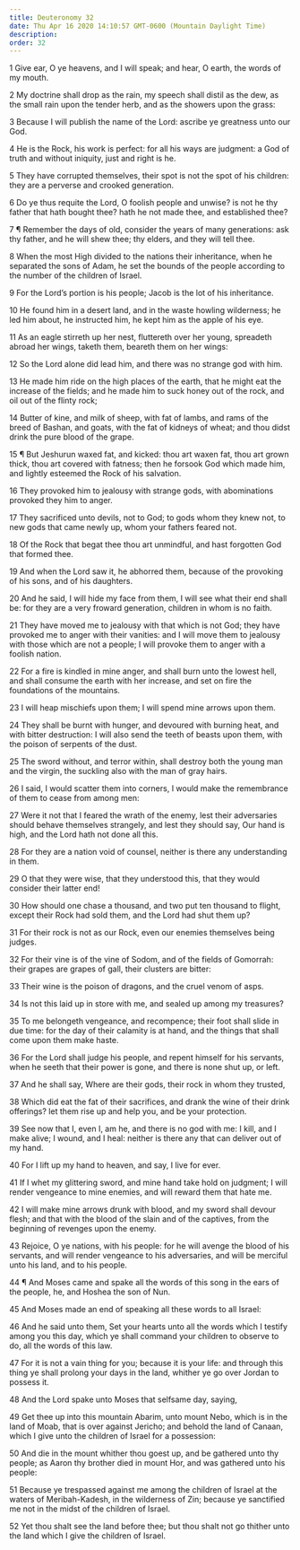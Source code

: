 ```yaml
---
title: Deuteronomy 32
date: Thu Apr 16 2020 14:10:57 GMT-0600 (Mountain Daylight Time)
description: 
order: 32
---
```


<p>
  1 Give ear, O ye heavens, and I will speak; and hear, O earth, the words of my
  mouth.
</p>
<p>
  2 My doctrine shall drop as the rain, my speech shall distil as the dew, as
  the small rain upon the tender herb, and as the showers upon the grass:
</p>
<p>
  3 Because I will publish the name of the Lord: ascribe ye greatness unto our
  God.
</p>
<p>
  4 He is the Rock, his work is perfect: for all his ways are judgment: a God of
  truth and without iniquity, just and right is he.
</p>
<p>
  5 They have corrupted themselves, their spot is not the spot of his children:
  they are a perverse and crooked generation.
</p>
<p>
  6 Do ye thus requite the Lord, O foolish people and unwise? is not he thy
  father that hath bought thee? hath he not made thee, and established thee?
</p>
<p>
  7 &#xB6; Remember the days of old, consider the years of many generations: ask
  thy father, and he will shew thee; thy elders, and they will tell thee.
</p>
<p>
  8 When the most High divided to the nations their inheritance, when he
  separated the sons of Adam, he set the bounds of the people according to the
  number of the children of Israel.
</p>
<p>
  9 For the Lord&#x2019;s portion is his people; Jacob is the lot of his
  inheritance.
</p>
<span></span>
<p>
  10 He found him in a desert land, and in the waste howling wilderness; he led
  him about, he instructed him, he kept him as the apple of his eye.
</p>
<p>
  11 As an eagle stirreth up her nest, fluttereth over her young, spreadeth
  abroad her wings, taketh them, beareth them on her wings:
</p>
<p>12 So the Lord alone did lead him, and there was no strange god with him.</p>
<p>
  13 He made him ride on the high places of the earth, that he might eat the
  increase of the fields; and he made him to suck honey out of the rock, and oil
  out of the flinty rock;
</p>
<p>
  14 Butter of kine, and milk of sheep, with fat of lambs, and rams of the breed
  of Bashan, and goats, with the fat of kidneys of wheat; and thou didst drink
  the pure blood of the grape.
</p>
<p>
  15 &#xB6; But Jeshurun waxed fat, and kicked: thou art waxen fat, thou art
  grown thick, thou art covered with fatness; then he forsook God which made
  him, and lightly esteemed the Rock of his salvation.
</p>
<p>
  16 They provoked him to jealousy with strange gods, with abominations provoked
  they him to anger.
</p>
<p>
  17 They sacrificed unto devils, not to God; to gods whom they knew not, to new
  gods that came newly up, whom your fathers feared not.
</p>
<p>
  18 Of the Rock that begat thee thou art unmindful, and hast forgotten God that
  formed thee.
</p>
<p>
  19 And when the Lord saw it, he abhorred them, because of the provoking of his
  sons, and of his daughters.
</p>
<p>
  20 And he said, I will hide my face from them, I will see what their end shall
  be: for they are a very froward generation, children in whom is no faith.
</p>
<p>
  21 They have moved me to jealousy with that which is not God; they have
  provoked me to anger with their vanities: and I will move them to jealousy
  with those which are not a people; I will provoke them to anger with a foolish
  nation.
</p>
<p>
  22 For a fire is kindled in mine anger, and shall burn unto the lowest hell,
  and shall consume the earth with her increase, and set on fire the foundations
  of the mountains.
</p>
<p>23 I will heap mischiefs upon them; I will spend mine arrows upon them.</p>
<p>
  24 They shall be burnt with hunger, and devoured with burning heat, and with
  bitter destruction: I will also send the teeth of beasts upon them, with the
  poison of serpents of the dust.
</p>
<p>
  25 The sword without, and terror within, shall destroy both the young man and
  the virgin, the suckling also with the man of gray hairs.
</p>
<p>
  26 I said, I would scatter them into corners, I would make the remembrance of
  them to cease from among men:
</p>
<p>
  27 Were it not that I feared the wrath of the enemy, lest their adversaries
  should behave themselves strangely, and lest they should say, Our hand is
  high, and the Lord hath not done all this.
</p>
<p>
  28 For they are a nation void of counsel, neither is there any understanding
  in them.
</p>
<p>
  29 O that they were wise, that they understood this, that they would consider
  their latter end!
</p>
<p>
  30 How should one chase a thousand, and two put ten thousand to flight, except
  their Rock had sold them, and the Lord had shut them up?
</p>
<p>
  31 For their rock is not as our Rock, even our enemies themselves being
  judges.
</p>
<p>
  32 For their vine is of the vine of Sodom, and of the fields of Gomorrah:
  their grapes are grapes of gall, their clusters are bitter:
</p>
<p>33 Their wine is the poison of dragons, and the cruel venom of asps.</p>
<p>
  34 Is not this laid up in store with me, and sealed up among my treasures?
</p>
<p>
  35 To me belongeth vengeance, and recompence; their foot shall slide in due
  time: for the day of their calamity is at hand, and the things that shall come
  upon them make haste.
</p>
<p>
  36 For the Lord shall judge his people, and repent himself for his servants,
  when he seeth that their power is gone, and there is none shut up, or left.
</p>
<p>
  37 And he shall say, Where are their gods, their rock in whom they trusted,
</p>
<p>
  38 Which did eat the fat of their sacrifices, and drank the wine of their
  drink offerings? let them rise up and help you, and be your protection.
</p>
<p>
  39 See now that I, even I, am he, and there is no god with me: I kill, and I
  make alive; I wound, and I heal: neither is there any that can deliver out of
  my hand.
</p>
<p>40 For I lift up my hand to heaven, and say, I live for ever.</p>
<p>
  41 If I whet my glittering sword, and mine hand take hold on judgment; I will
  render vengeance to mine enemies, and will reward them that hate me.
</p>
<p>
  42 I will make mine arrows drunk with blood, and my sword shall devour flesh;
  and that with the blood of the slain and of the captives, from the beginning
  of revenges upon the enemy.
</p>
<p>
  43 Rejoice, O ye nations, with his people: for he will avenge the blood of his
  servants, and will render vengeance to his adversaries, and will be merciful
  unto his land, and to his people.
</p>
<p>
  44 &#xB6; And Moses came and spake all the words of this song in the ears of
  the people, he, and Hoshea the son of Nun.
</p>
<p>45 And Moses made an end of speaking all these words to all Israel:</p>
<p>
  46 And he said unto them, Set your hearts unto all the words which I testify
  among you this day, which ye shall command your children to observe to do, all
  the words of this law.
</p>
<p>
  47 For it is not a vain thing for you; because it is your life: and through
  this thing ye shall prolong your days in the land, whither ye go over Jordan
  to possess it.
</p>
<p>48 And the Lord spake unto Moses that selfsame day, saying,</p>
<span></span>
<p>
  49 Get thee up into this mountain Abarim, unto mount Nebo, which is in the
  land of Moab, that is over against Jericho; and behold the land of Canaan,
  which I give unto the children of Israel for a possession:
</p>
<p>
  50 And die in the mount whither thou goest up, and be gathered unto thy
  people; as Aaron thy brother died in mount Hor, and was gathered unto his
  people:
</p>
<p>
  51 Because ye trespassed against me among the children of Israel at the waters
  of Meribah-Kadesh, in the wilderness of Zin; because ye sanctified me not in
  the midst of the children of Israel.
</p>
<p>
  52 Yet thou shalt see the land before thee; but thou shalt not go thither unto
  the land which I give the children of Israel.
</p>
